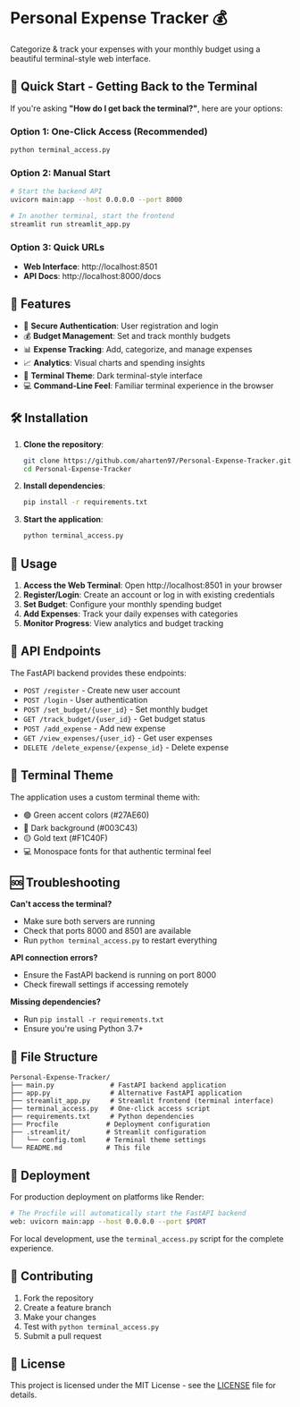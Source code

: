 # Personal Expense Tracker 💰

Categorize & track your expenses with your monthly budget using a beautiful terminal-style web interface.

## 🚀 Quick Start - Getting Back to the Terminal

If you're asking **"How do I get back the terminal?"**, here are your options:

### Option 1: One-Click Access (Recommended)
```bash
python terminal_access.py
```

### Option 2: Manual Start
```bash
# Start the backend API
uvicorn main:app --host 0.0.0.0 --port 8000

# In another terminal, start the frontend
streamlit run streamlit_app.py
```

### Option 3: Quick URLs
- **Web Interface**: http://localhost:8501
- **API Docs**: http://localhost:8000/docs

## 📱 Features

- 🔐 **Secure Authentication**: User registration and login
- 💰 **Budget Management**: Set and track monthly budgets
- 📊 **Expense Tracking**: Add, categorize, and manage expenses
- 📈 **Analytics**: Visual charts and spending insights
- 🎨 **Terminal Theme**: Dark terminal-style interface
- 💻 **Command-Line Feel**: Familiar terminal experience in the browser

## 🛠️ Installation

1. **Clone the repository**:
   ```bash
   git clone https://github.com/aharten97/Personal-Expense-Tracker.git
   cd Personal-Expense-Tracker
   ```

2. **Install dependencies**:
   ```bash
   pip install -r requirements.txt
   ```

3. **Start the application**:
   ```bash
   python terminal_access.py
   ```

## 🎯 Usage

1. **Access the Web Terminal**: Open http://localhost:8501 in your browser
2. **Register/Login**: Create an account or log in with existing credentials
3. **Set Budget**: Configure your monthly spending budget
4. **Add Expenses**: Track your daily expenses with categories
5. **Monitor Progress**: View analytics and budget tracking

## 🔧 API Endpoints

The FastAPI backend provides these endpoints:

- `POST /register` - Create new user account
- `POST /login` - User authentication
- `POST /set_budget/{user_id}` - Set monthly budget
- `GET /track_budget/{user_id}` - Get budget status
- `POST /add_expense` - Add new expense
- `GET /view_expenses/{user_id}` - Get user expenses
- `DELETE /delete_expense/{expense_id}` - Delete expense

## 🎨 Terminal Theme

The application uses a custom terminal theme with:
- 🟢 Green accent colors (#27AE60)
- 🌃 Dark background (#003C43)
- 🟡 Gold text (#F1C40F)
- 💻 Monospace fonts for that authentic terminal feel

## 🆘 Troubleshooting

**Can't access the terminal?**
- Make sure both servers are running
- Check that ports 8000 and 8501 are available
- Run `python terminal_access.py` to restart everything

**API connection errors?**
- Ensure the FastAPI backend is running on port 8000
- Check firewall settings if accessing remotely

**Missing dependencies?**
- Run `pip install -r requirements.txt`
- Ensure you're using Python 3.7+

## 📝 File Structure

```
Personal-Expense-Tracker/
├── main.py              # FastAPI backend application
├── app.py               # Alternative FastAPI application
├── streamlit_app.py     # Streamlit frontend (terminal interface)
├── terminal_access.py   # One-click access script
├── requirements.txt     # Python dependencies
├── Procfile            # Deployment configuration
├── .streamlit/         # Streamlit configuration
│   └── config.toml     # Terminal theme settings
└── README.md           # This file
```

## 🚀 Deployment

For production deployment on platforms like Render:

```bash
# The Procfile will automatically start the FastAPI backend
web: uvicorn main:app --host 0.0.0.0 --port $PORT
```

For local development, use the `terminal_access.py` script for the complete experience.

## 🤝 Contributing

1. Fork the repository
2. Create a feature branch
3. Make your changes
4. Test with `python terminal_access.py`
5. Submit a pull request

## 📄 License

This project is licensed under the MIT License - see the [LICENSE](LICENSE) file for details.
